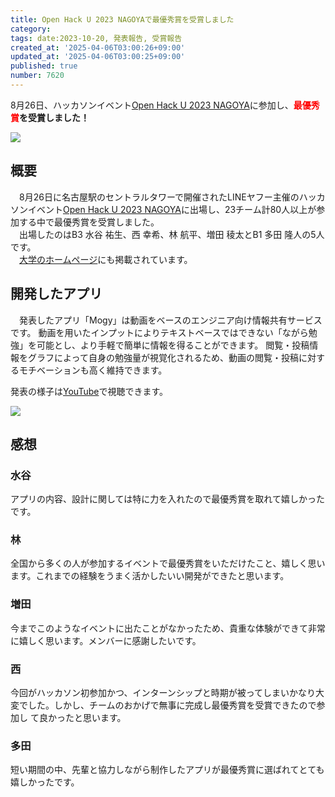 ```yaml
---
title: Open Hack U 2023 NAGOYAで最優秀賞を受賞しました
category:
tags: date:2023-10-20, 発表報告, 受賞報告
created_at: '2025-04-06T03:00:26+09:00'
updated_at: '2025-04-06T03:00:25+09:00'
published: true
number: 7620
---
```



8月26日、ハッカソンイベント[Open Hack U 2023 NAGOYA](https://hacku.yahoo.co.jp/hacku2023_nagoya/)に参加し、**<span style="color:red;">最優秀賞</span>を受賞しました！**

<img src="https://img.esa.io/uploads/production/attachments/13979/2025/04/06/148142/310a1e92-4b15-4afd-9448-170886443f58.webp"  />

## 概要
　8月26日に名古屋駅のセントラルタワーで開催されたLINEヤフー主催のハッカソンイベント[Open Hack U 2023 NAGOYA](https://hacku.yahoo.co.jp/hacku2023_nagoya/)に出場し、23チーム計80人以上が参加する中で最優秀賞を受賞しました。  
　出場したのはB3 水谷 祐生、西 幸希、林 航平、増田 稜太とB1 多田 隆人の5人です。  
　[大学のホームページ](https://www.ait.ac.jp/news/detail/0007390.html)にも掲載されています。  

## 開発したアプリ
　発表したアプリ「Mogy」は動画をベースのエンジニア向け情報共有サービスです。
動画を用いたインプットによりテキストベースではできない「ながら勉強」を可能とし、より手軽で簡単に情報を得ることができます。
閲覧・投稿情報をグラフによって自身の勉強量が視覚化されるため、動画の閲覧・投稿に対するモチベーションも高く維持できます。

発表の様子は[YouTube](https://www.youtube.com/watch?v=uI0KZHE8qAg&t=2520s)で視聴できます。

<img src="https://img.esa.io/uploads/production/attachments/13979/2025/04/06/148142/98f559e5-eedb-40c0-ae31-901ebb3c9a20.webp"  />

## 感想
### 水谷
アプリの内容、設計に関しては特に力を入れたので最優秀賞を取れて嬉しかったです。

### 林
全国から多くの人が参加するイベントで最優秀賞をいただけたこと、嬉しく思います。これまでの経験をうまく活かしたいい開発ができたと思います。

### 増田
今までこのようなイベントに出たことがなかったため、貴重な体験ができて非常に嬉しく思います。メンバーに感謝したいです。

### 西
今回がハッカソン初参加かつ、インターンシップと時期が被ってしまいかなり大変でした。しかし、チームのおかげで無事に完成し最優秀賞を受賞できたので参加し
て良かったと思います。

### 多田
短い期間の中、先輩と協力しながら制作したアプリが最優秀賞に選ばれてとても嬉しかったです。


